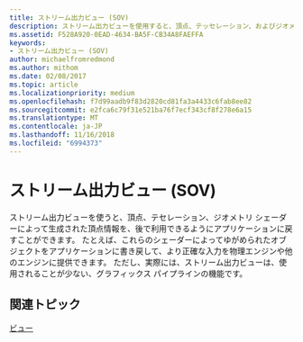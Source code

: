 ```yaml
---
title: ストリーム出力ビュー (SOV)
description: ストリーム出力ビューを使用すると、頂点、テッセレーション、およびジオメトリ シェーダーによって生成された頂点情報を、さらに利用できるようにアプリケーションに戻すことができます。
ms.assetid: F528A920-0EAD-4634-BA5F-CB34A8FAEFFA
keywords:
- ストリーム出力ビュー (SOV)
author: michaelfromredmond
ms.author: mithom
ms.date: 02/08/2017
ms.topic: article
ms.localizationpriority: medium
ms.openlocfilehash: f7d99aadb9f83d2820cd81fa3a4433c6fab8ee82
ms.sourcegitcommit: e2fca6c79f31e521ba76f7ecf343cf8f278e6a15
ms.translationtype: MT
ms.contentlocale: ja-JP
ms.lasthandoff: 11/16/2018
ms.locfileid: "6994373"
---
```

# <a name="stream-output-view-sov"></a>ストリーム出力ビュー (SOV)


ストリーム出力ビューを使うと、頂点、テセレーション、ジオメトリ シェーダーによって生成された頂点情報を、後で利用できるようにアプリケーションに戻すことができます。 たとえば、これらのシェーダーによってゆがめられたオブジェクトをアプリケーションに書き戻して、より正確な入力を物理エンジンや他のエンジンに提供できます。 ただし、実際には、ストリーム出力ビューは、使用されることが少ない、グラフィックス パイプラインの機能です。

## <a name="span-idrelated-topicsspanrelated-topics"></a><span id="related-topics"></span>関連トピック


[ビュー](views.md)

 

 




